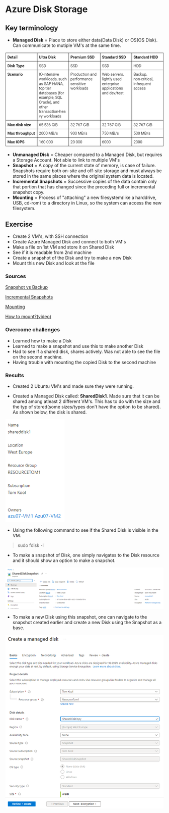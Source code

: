# Azure Disk Storage

## Key terminology
- **Managed Disk** = Place to store either data(Data Disk) or OS(OS Disk). Can communicate to mutiple VM's at the same time.

![Managed Disk Types](../00_includes/05_Azure/AZU-07/SS_HarddiskDiagram.png "Managed Disk Types")
- **Unmanaged Disk** = Cheaper compared to a Managed Disk, but requires a Storage Account. Not able to link to multiple VM's
- **Snapshot** = A copy of the current state of memory, is case of failure. Snapshots require both on-site and off-site storage and must always be stored in the same places where the original system data is located.
- **Incremental Snapshots** = Successive copies of the data contain only that portion that has changed since the preceding full or incremental snapshot copy.
- **Mounting** = Process of "attaching" a new filesystem(like a harddrive, USB, cd-rom) to a directory in Linux, so the system can access the new filesystem.

## Exercise
- Create 2 VM's, with SSH connection
- Create Azure Managed Disk and connect to both VM's
- Make a file on 1st VM and store it on Shared Disk
- See if it is readable from 2nd machine
- Create a snapshot of the Disk and try to make a new Disk
- Mount this new Disk and look at the file

### Sources
[Snapshot vs Backup](https://simplebackups.com/blog/backups-vs-snapshots-with-differences-and-examples/)

[Incremental Snapshots](https://www.gridgain.com/docs/latest/administrators-guide/snapshots/full-incremental-snapshots)

[Mounting](https://stackoverflow.com/questions/29446836/what-does-it-mean-to-mount-a-file-system-in-linux)

[How to mount?(video)](https://www.youtube.com/watch?v=xwZfFfMTW9A)

### Overcome challenges
- Learned how to make a Disk
- Learned to make a snapshot and use this to make another Disk
- Had to see if a shared disk, shares actively. Was not able to see the file on the second machine.
- Having trouble with mounting the copied Disk to the second machine 

### Results
- Created 2 Ubuntu VM's and made sure they were running.

- Created a Managed Disk called: **SharedDisk1**. Made sure that it can be shared among atleast 2 different VM's. This has to do with the size and the typ of stored(some sizes/types don't have the option to be shared). As shown below, the disk is shared.

![Disk shared](../00_includes/05_Azure/AZU-07/SS_DiskShared.png)

- Using the following command to see if the Shared Disk is visible in the VM.
> sudo fdisk -l

- To make a snapshot of Disk, one simply navigates to the Disk resource and it should show an option to make a snapshot.

![](../00_includes/05_Azure/AZU-07/SS_Snapshot.png)

- To make a new Disk using this snapshot, one can navigate to the snapshot created earlier and create a new Disk using the Snapshot as a base.

![Snapshot](../00_includes/05_Azure/AZU-07/SS_SnapshotCopy.png)